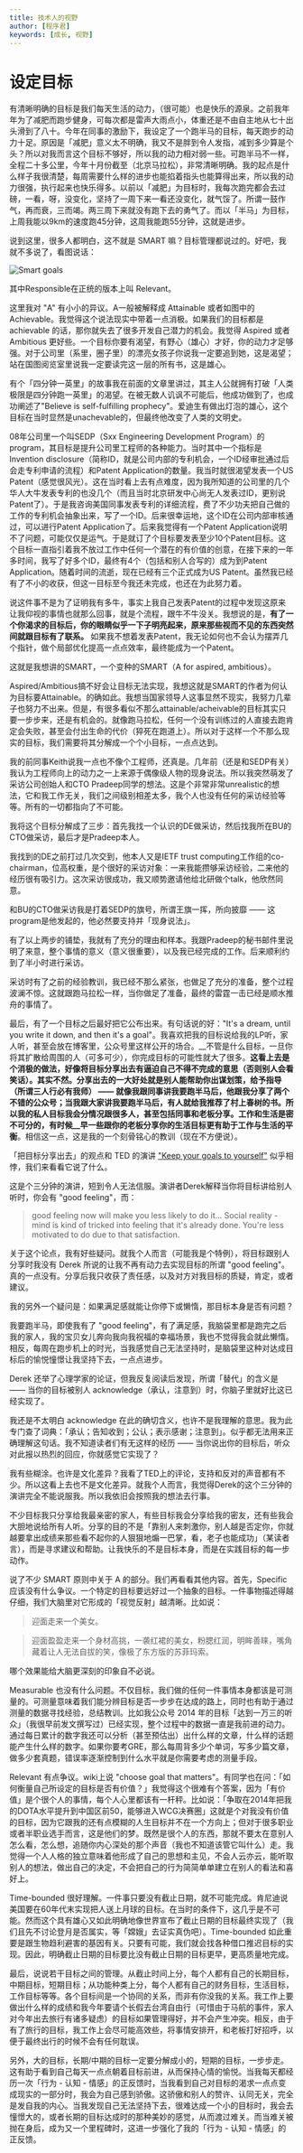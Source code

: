 ```yaml
---
title: 技术人的视野
author: [程序君]
keywords: [成长, 视野]
---
```


# 设定目标

有清晰明确的目标是我们每天生活的动力，（很可能）也是快乐的源泉。之前我年年为了减肥而跑步健身，可每次都是雷声大雨点小，体重还是不由自主地从七十出头滑到了八十。今年在同事的激励下，我设定了一个跑半马的目标，每天跑步的动力十足。原因是「减肥」意义太不明确，我又不是胖到令人发指，减到多少算是个头？所以对我而言这个目标不够好，所以我的动力相对弱一些。可跑半马不一样，全程二十多公里，今年十月份截至（北京马拉松），非常清晰明确。我的起点是什么样子我很清楚，每周需要什么样的进步也能掐着指头也能算得出来，所以我的动力很强，执行起来也快乐得多。以前以「减肥」为目标时，我每次跑完都会去过磅，一看，呀，没变化，坚持了一周下来一看还没变化，就气馁了。所谓一鼓作气，再而衰，三而竭。两三周下来就没有跑下去的勇气了。而以「半马」为目标，上周我能以9km的速度跑45分钟，这周我能跑55分钟，这就是进步。

说到这里，很多人都明白，这不就是 SMART 嘛？目标管理都说过的。好吧，我就不多说了，看图说话：

![Smart goals](assets/smart_goals.jpg)

其中Responsible在正统的版本上叫 Relevant。

这里我对 "A" 有小小的异议。A一般被解释成 Attainable 或者如图中的 Achievable。我觉得这个说法现实中带着一点消极。如果我们的目标都是 achievable 的话，那你就失去了很多开发自己潜力的机会。我觉得 Aspired 或者 Ambitious 更好些。一个目标你要有渴望，有野心（雄心）才好，你的动力才足够强。对于公司里（系里，圈子里）的漂亮女孩子你说我一定要追到她，这是渴望；站在国图阅览室里说我一定要读完这一层的所有书，这是雄心。

有个「四分钟一英里」的故事我在前面的文章里讲过，其主人公就拥有打破「人类极限是四分钟跑一英里」的渴望。在被无数人讥讽不可能后，他成功做到了，也成功阐述了"Believe is self-fulfilling prophecy"。爱迪生有做出灯泡的雄心，这个目标在当时显然是unachevable的，但最终他改变了人类的文明史。

08年公司里一个叫SEDP（Sxx Engineering Development Program）的program，其目标是提升公司里工程师的各种能力。当时其中一个指标是Invention disclosure（简称ID，就是公司内部的专利机会，一个ID经审批通过后会走专利申请的流程）和Patent Application的数量。我当时就很渴望发表一个US Patent（感觉很风光）。这在当时看上去有点难度，因为我所知道的公司里的几个华人大牛发表专利的也没几个（而且当时北京研发中心尚无人发表过ID，更别说Patent了）。于是我咨询美国同事发表专利的详细流程，费了不少功夫把自己做的工作的专利机会抽象出来，写了一个ID。后来很幸运地，这个ID在公司内部审核通过，可以进行Patent Application了。后来我觉得有一个Patent Application说明不了问题，可能仅仅是运气。于是就订了个目标要发表至少10个Patent目标。这个目标一直指引着我不放过工作中任何一个潜在的有价值的创意，在接下来的一年多时间，我写了好多个ID，最终有4个（包括和别人合写的）成为到Patent Application。随着时间的流逝，现在已经有三个正式成为US Patent。虽然我已经有了不小的收获，但这一目标至今我还未完成，也还在为此努力着。

说这件事不是为了证明我有多牛，事实上我自己发表Patent的过程中发现这原来让我仰视的事情也就那么回事，就是个流程，跟牛不牛没关。我想说的是，__有了一个你渴求的目标后，你的眼睛似乎一下子明亮起来，原来那些视而不见的东西突然间就跟目标有了联系。__ 如果我不想着发表Patent，我无论如何也不会认为摆弄几个指针，做个局部优化提高一点点效率，最终能成为一个Patent。

这就是我想讲的SMART，一个变种的SMART（A for aspired, ambitious）。

Aspired/Ambitious搞不好会让目标无法实现，我想这就是SMART的作者为何认为目标要Attainable。的确如此。我想当国家领导人这事显然不现实，我努力几辈子也努力不出来。但是，有很多看似不那么attainable/acheivable的目标其实只要一步步来，还是有机会的。就像跑马拉松，任何一个没有训练过的人直接去跑肯定会失败，甚至会付出生命的代价（猝死在跑道上）。所以对于这样一个不那么现实的目标，我们需要将其分解成一个个小目标，一点点达到。

我的前同事Keith说我一点也不像个工程师，还真是。几年前（还是和SEDP有关）我认为工程师向上的动力之一上来源于偶像级人物的现身说法。所以我突然萌发了采访公司创始人和CTO Pradeep同学的想法。这是个非常非常unrealistic的想法，它和我工作无关，我们之间级别相差太多，我个人也没有任何的采访经验等等。所有的一切都指向了不可能。

我将这个目标分解成了三步：首先我找一个认识的DE做采访，然后找我所在BU的CTO做采访，最后才是Pradeep本人。

我找到的DE之前打过几次交到，他本人又是IETF trust computing工作组的co-chairman，位高权重，是个很好的采访对象：一来我能攒够采访经验，二来他的经历很有吸引力。这次采访很成功，我又顺势邀请他给北研做个talk，他欣然同意。

和BU的CTO做采访我是打着SEDP的旗号，所谓王旗一挥，所向披靡 —— 这program是他发起的，他必然要支持并「现身说法」。

有了以上两步的铺垫，我就有了充分的理由和样本。我跟Pradeep的秘书邮件里说明了来意，整个事情的意义（意义很重要），以及我已经完成的工作。后来顺利约到了半小时进行采访。

采访时有了之前的经验教训，我已经不那么紧张，也做足了充分的准备，整个过程波澜不惊。这就跟跑马拉松一样，当你做足了准备，最终的雷霆一击已经是顺水推舟的事情了。

最后，有了一个目标之后最好把它公布出来。有句话说的好："It's a dream, until you write it down, and then it's a goal"。我喜欢把我的目标说给我的LP听，家人听，甚至会放在博客里，公众号里这样公开的场合。__不管是什么目标，一旦你将其扩散给周围的人（可多可少），你完成目标的可能性就大了很多。__这看上去是个消极的做法，好像将目标分享出去有逼迫自己不得不完成的意思（否则别人会看笑话）。其实不然。分享出去的一大好处就是别人能帮助你出谋划策，给予指导（所谓三人行必有我师） —— 就像我跟同事讲我要跑半马后，他跟我分享了两个不错的公众号；当我跟大家讲我要跑半马后，有人就给我推荐了村上春树的书。所以我的私人目标我会分情况跟很多人，甚至包括同事和老板分享。工作和生活是密不可分的，有时候__早一些跟你的老板分享你的生活目标更有助于工作与生活的平衡__。相信这一点，这是我的一个刻骨铭心的教训（现在不方便说）。

「把目标分享出去」的观点和 TED 的演讲 ["Keep your goals to yourself"](http://www.ted.com/talks/derek_sivers_keep_your_goals_to_yourself) 似乎相悖，我们来看看它说了什么。

这是个三分钟的演讲，短到令人无法信服。演讲者Derek解释当你将目标讲给别人听时，你会有 "good feeling"，而：

> good feeling now will make you less likely to do it... Social reality - mind is kind of tricked into feeling that it's already done. You're less motivated to do due to that satisfaction.

关于这个论点，我有好些疑问。就我个人而言（可能我是个特例），将目标跟别人分享时我没有 Derek 所说的让我不再有动力去实现目标的所谓 "good feeling"。真的一点没有。分享后我只收获了责任感，以及对方对我目标的质疑，肯定，或者建议。

我的另外一个疑问是：如果满足感就能让你停下或懒惰，那目标本身是否有问题？

我要跑半马，即使我有了 "good feeling"，有了满足感，我脑袋里都是跑完之后我的家人，我的宝贝女儿奔向我向我祝福的幸福场景，我也不觉得我会就此懒惰。相反，每周在跑步机上的时光，当我感觉自己无法坚持时，是脑袋里这种对达成目标后的愉悦憧憬让我坚持下去，一点点进步。

Derek 还举了心理学家的论证，但我反复阅读后发现，所谓「替代」的含义是 —— 当你的目标被别人 acknowledge（承认，注意到）时，你脑子里就好比这已经实现了。

我还是不太明白 acknowledge 在此的确切含义，也许不是我理解的意思。我为此专门查了词典：「承认；告知收到；公认；表示感谢；注意到」。似乎都无法用来正确理解这句话。我不知道读者们有无这样的经历 —— 当你说出你的目标后，听众对此报以热烈的回应，你就感觉它实现了？

我有些糊涂。也许是文化差异？我看了TED上的评论，支持和反对的声音都有不少。所以这看上去也不是文化差异。就我个人而言，我觉得Derek的这个三分钟的演讲完全不能说服我。所以我依旧会按照我的想法去行事。

不少目标我只分享给我最亲密的家人，有些目标我会分享给我的密友，还有些我会大胆地说给所有人听。分享的目的不是「靠别人来刺激你，别人越是否定你，你就越要拿出成绩来那些看不起你的人狠狠地煽一巴掌，看，老子也能成功」（某读者言），而是寻求建议和帮助。让我快乐的不是目标本身，而是在实践目标的每一步动作。

说了不少 SMART 原则中关于 A 的部分。我们再看看其他内容。首先，Specific 应该没有什么争议。一个特定的目标要远好过一个抽象的目标。一件事物描述得越仔细，我们大脑里对它形成的「视觉反射」越清晰。比如说：

> 迎面走来一个美女。

> 迎面盈盈走来一个身材高挑，一袭红裙的美女，粉腮红润，明眸善睐，嘴角藏着让人无法自拔的笑，像极了东方版的苏菲玛索。

哪个效果能给大脑更深刻的印象自不必说。

Measurable 也没有什么问题。不仅目标，我们做的任何一件事情本身都该是可测量的。可测量意味着我们能分辨目标是否一步步在达成的路上，同时也有助于通过测量的数据寻找经验，总结教训。比如我公众号 2014 年的目标「达到一万三的听众」（我很早前发文撰写过）已经实现，整个过程中的数据一直是我前进的动力。通过每日累计的数字我还可以分析（甚至预估出）出什么样的文章，什么样的话题能产生什么样的数字。如果你要考GRE，那么每周背多少个单词，写多少篇文章，做多少套真题，错误率逐渐控制到什么水平就是你需要考虑的测量手段。

Relevant 有点争议。wiki上说 "choose goal that matters"。有同学也在问：「如何衡量自己所设定的目标是否有价值？」我觉得这个很难有个答案，因为「有价值」是个很个人的事情，每个人心里都该有一杆秤。比如说：「争取在2014年把我的DOTA水平提升到中国区前50，能够进入WCG决赛圈」这就是个对我没有价值的目标，因为它跟我的还有点模糊的人生目标并不在一个方向上；但对于很多职业或者半职业选手而言，这是他们的梦。既然是很个人的东西，那就不要太在意别人怎么看，怎么想，追随你内心深处的那个声音（我也不知道该管它叫什么）走。我觉得一个人人格的独立意味着他形成了自己的思想和主见，不会人云亦云，能听取别人的想法，做出自己的决定，不会把自己的行为简简单单建立在别人的看法和喜好上。

Time-bounded 很好理解。一件事只要没有截止日期，就不可能完成。肯尼迪说美国要在60年代末实现把人送上月球的目标。在当时的条件下，这几乎是不可能。然而这个具有雄心又如此明确地像世界宣布了截止日期的目标最终实现了（我们且先不讨论登月是否属实，等「嫦娥」去证实真伪吧）。Time-bounded 如此重要是跟生物趋利避害的基因有关。只要有可能，我们就会找各种借口推迟目标的实现。因此，明确截止日期的目标要比没有截止日期的目标更早，更高质量地完成。

最后，说说若干目标之间的管理。从截止时间上分，每个人都有自己的长期目标，中期目标，短期目标；从功能种类上分，每个人都有自己的财务目标，生活目标，工作目标等等。各个目标间是一个协同的关系，而非有你没我的关系。我工作上要做出什么样的成绩和我今年要请个长假去台湾自由行（可惜由于马航的事件，家人对今年出去旅行有诸多疑虑）的目标如果管理得好，并不会产生冲突。相反，由于有了旅行的目标，我工作上会尽可能高效些，将事情安排开，和老板打好招呼，以便于最终出行的时候不会有任何耽误。

另外，大的目标，长期/中期的目标一定要分解成小的，短期的目标，一步步走。这有助于看到自己每天一点点朝着目标前进，从而保持心情的愉悦。当我每天都经历一次「行为 - 认知 - 情感」的正反馈时，当我看到自己对目标的渴求一点点变成现实的一部分时，我会为自己感到骄傲。这骄傲和别人的赞许、认同无关，完全是发自我的内心。当我发现自己无法坚持下去，很难达成一个小的目标时，我会去憧憬大的，或者长期的目标达成时的那种美妙的感觉，从而渡过难关。而当难关被抛在身后，成为又一个里程碑时，这进一步强化了我的「行为 - 认知 - 情感」的正反馈。
